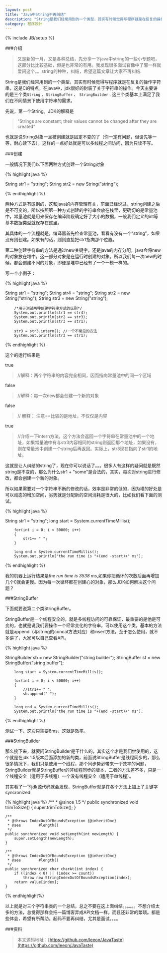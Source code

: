 ```yaml
---
layout: post
title: "Java中String不再纠结"
description: "String是我们经常用到的一个类型，其实有时候觉得写程序就是在反复的操作字符串，这是C的特点，在java中，jdk很好的封装了关于字符串的操作。今天主要讲的是三个类String 、StringBuffer 、 StringBuilder "
category: 程序設計
---
```

{% include JB/setup %}

###介绍

> 又是新的一月，又是各种总结，先分享一下java中string的一些小专题吧，这部分比比较基础，但是也非常的有用。我发现很多面试官像中了邪一样就爱问这个。。string的种种，纠结，希望这篇文章让大家不再纠结.


String是我们经常用到的一个类型，其实有时候觉得写程序就是在反复的操作字符串，这是C的特点，在java中，jdk很好的封装了关于字符串的操作。今天主要讲的是三个类`String` 、`StringBuffer` 、 `StringBuilder` . 这三个类基本上满足了我们在不同情景下使用字符串的需求。

先说，第一个String。JDK的解释是
 
> “Strings are constant; their values cannot be changed after they are created”

也就是说String对象一旦被创建就是固定不变的了（你一定有问题，但请先等一等，耐心读下去），这样的一点好处就是可以多线程之间访问，因为只读不写。


###创建

一般情况下我们以下面两种方式创建一个String对象

{% highlight java %}

String str1 = "string";
String str2 = new String("string");

{% endhighlight %}    

两种方式是有区别的，这和java的内存管理有关，前面已经说过，string创建之后是不可变的，所以按照第一种方式创建的字符串会放在栈里，更确切的是常量池中，常量池就是用来保存在编译阶段确定好了大小的数据，一般我们定义的int等基本数据类型就保存在这里。

其具体的一个流程就是，编译器首先检查常量池，看看有没有一个“string”，如果没有则创建。如果有的话，则则直接把str1指向那个位置。

第二种创建字符串的方法是通过new关键字，还是java的内存分配，java会将new的对象放在堆中，这一部分对象是在运行时创建的对象。所以我们每一次new的时候，都会创建不同的对象，即便是堆中已经有了一个一模一样的。
  
写一个小例子：

{% highlight java %}

String str1 = "string";
        String str4 = "string";
        String str2 = new String("string");
        String str3 = new String("string");
        
        /*用于测试两种创建字符串方式的区别*/
        System.out.println(str1 == str4);
        System.out.println(str2 == str3);
        System.out.println(str3 == str1);
        
        str3 = str3.intern(); //一个不常见的方法
        System.out.println(str3 == str1);

{% endhighlight %}   


这个的运行结果是 

true    
> //解释：两个字符串的内容完全相同，因而指向常量池中的同一个区域

false   
>//解释：每一次new都会创建一个新的对象

false  
>// 解释： 注意==比较的是地址，不仅仅是内容  

true  
> //介绍一下intern方法，这个方法会返回一个字符串在常量池中的一个地址，如果常量池中有与str3内容相同的string则返回那个地址，如果没有，则在常量池中创建一个string后再返回。实际上，str3现在指向了str1的地址。

  
这就是让人纠结的string了，现在你可以说话了。。。很多人有这样的疑问就是既然string是不变的，那么为什么str1 + "some"是合法的，其实，每次对string进行修改，都会创建一个新的对象。

所以如果需要对一个字符串不断的修改的话，效率是非常的低的，因为堆的好处是可以动态的增加空间，劣势就是分配新的空间消耗是很大的，比如我们看下面的测试。
  
{% highlight java %}

String str1 = "string";
long start = System.currentTimeMillis();
        
        for(int i = 0; i < 50000; i++)
        {
            str1+= " ";
        }
        
        long end = System.currentTimeMillis();
        System.out.println("the run time is "+(end -start)+" ms");

{% endhighlight %}  




我的机器上运行结果是*the run time is 3538 ms*,如果你把循环的次数后面再增加几个0就会更慢。因为每一次循环都在创建心的对象，那么JDK如何解决这个问题？

###StringBuffer

下面就要说第二个类StringBuffer。

StringBuffer是一个线程安全的，就是多线程访问的可靠保证，最重要的是他是可变的，也就是说我们要操作一个经常变化的字符串，可以使用这个类，基本的方法就是append（与string的concat方法对应）和insert方法，至于怎么使用，就不多讲了，大家可以自己查看API。

{% highlight java %}

StringBuilder sb = new StringBuilder("string builder");
        StringBuffer sf = new StringBuffer("string buffer");
        

        
        long start = System.currentTimeMillis();
        
        for(int i = 0; i < 50000; i++)
        {
            //str1+= " ";
            sb.append(" ");
        }
        
        long end = System.currentTimeMillis();
        System.out.println("the run time is "+(end -start)+" ms");

{% endhighlight %}

测试一下，这次只需要8ms，这就是效率。

###StringBuilder

那么接下来，就要问StringBuilder是干什么的，其实这个才是我们尝使用的，这个就是在jdk 1.5版本后面添加的新的类，前面说StringBuffer是线程同步的，那么很多情况下，我们只是使用一个线程，那个同步势必带来一个效率的问题，StringBuilder就是StringBuffer的非线程同步的版本，二者的方法差不多，只是一个线程安全（适用于多线程）一个没有线程安全（适用于单线程）。

其实看了一下jdk源代码就会发现，StringBuffer就是在各个方法上加上了关键字syncronized

{% highlight java %}
 /**
     * @since      1.5
     */
    public synchronized void trimToSize() {
        super.trimToSize();
    }

    /**
     * @throws IndexOutOfBoundsException {@inheritDoc}
     * @see        #length()
     */
    public synchronized void setLength(int newLength) {
        super.setLength(newLength);
    }

    /**
     * @throws IndexOutOfBoundsException {@inheritDoc}
     * @see        #length()
     */
    public synchronized char charAt(int index) {
        if ((index < 0) || (index >= count))
            throw new StringIndexOutOfBoundsException(index);
        return value[index];
    }


{% endhighlight%}

以上就是对三个字符串类的一个总结，总之不要在这上面纠结。。。。。。不想介绍太多的方法，总觉得那样会把一篇博客弄成API文档一样，而且还非常的繁琐。都是些体会，希望有所帮助。起码不要再纠结，尤其是面试。。。。

###资料
> 本文源码地址：[https://github.com/leeon/JavaTaste](https://github.com/leeon/JavaTaste)